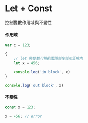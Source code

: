 # Let + Const

控制變數作用域與不變性

#### 作用域
```js
var x = 123;

{
    // let 將變數可視範圍限制在城市區塊內
    let x = 456;
    
    console.log('in block', x)
}

console.log('out block', x)
```

#### 不變性
```js
const x = 123;

x = 456; // error
```